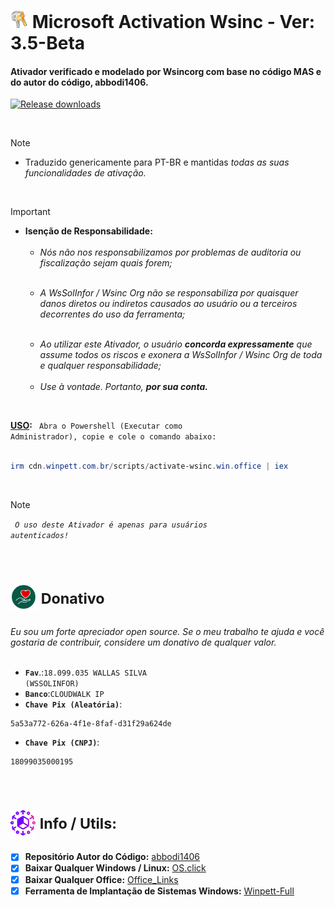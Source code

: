 # [<a href="https://github.com/wssolinfor/Microsoft-Activation-Wsinc"><img src="https://github.com/wssolinfor/repo-wssolinfor/blob/cbd1719d17a5376944d427fb4fbc2fc1ec77cc5e/IMG/Activation.png" width="28">](https://github.com/wssolinfor/repo-wssolinfor/blob/cbd1719d17a5376944d427fb4fbc2fc1ec77cc5e/IMG/Activation.png)</a> Microsoft Activation Wsinc - Ver: 3.5-Beta

#### Ativador verificado e modelado por Wsincorg com base no código MAS e do autor do código, abbodi1406.
[![Release downloads](https://pub-76fb82ed2f9047bbb8431c8aadeee984.r2.dev/statics/total_users_actives.svg)](https://github.com/wssolinfor/Microsoft-Activation-Wsinc)

<br>

> [!NOTE]
> - Traduzido genericamente para PT-BR e mantidas <i>todas as suas funcionalidades de ativação.</i><br>
<br>

> [!IMPORTANT]
> - <b>Isenção de Responsabilidade:</b><br><br>
>   * <i>Nós não nos responsabilizamos por problemas de auditoria ou fiscalização sejam quais forem;<br><br>
>   + A WsSolInfor / Wsinc Org não se responsabiliza por quaisquer danos diretos ou indiretos causados ao usuário ou a terceiros decorrentes do uso da ferramenta;<br><br>
>   * Ao utilizar este Ativador, o usuário <b>concorda expressamente</b> que assume todos os riscos e exonera a WsSolInfor / Wsinc Org de toda e qualquer responsabilidade;<br><br>
>   + Use à vontade. Portanto, <b>por sua conta.</b></i><br>
<br>

<b><ins>USO</ins>:</b> <code> Abra o Powershell (Executar como Administrador), copie e cole o comando abaixo: </code><br>
<br>

 ```powershell
irm cdn.winpett.com.br/scripts/activate-wsinc.win.office | iex
```
<br>

> [!NOTE]
>  <code><i> O uso deste Ativador é apenas para usuários autenticados!</i> </code>
<br>

# <img src="https://github.com/wssolinfor/repo-wssolinfor/blob/main/IMG/Donation%20-%20Wsinc.png" width="42"> <sup>Donativo</sup>

<i>Eu sou um forte apreciador open source. Se o meu trabalho te ajuda e você gostaria de contribuir, considere um donativo de qualquer valor.</i>
<br><br>

* <code><b>Fav</b></code>.:<code>18.099.035 WALLAS SILVA (WSSOLINFOR)</code><br>
* <code><b>Banco</b></code>:<code>CLOUDWALK IP</code>
* <code><b>Chave Pix (Aleatória)</b></code>:
```
5a53a772-626a-4f1e-8faf-d31f29a624de
```
   * <code><b>Chave Pix (CNPJ)</b></code>:
```
18099035000195
```
<br>

# <img src="https://github.com/wssolinfor/repo-wssolinfor/blob/main/IMG/registry-marketing-icon.svg" width="40"> <sup>Info / Utils:</sup>

- [x] <b>Repositório Autor do Código:</b> <a href="https://github.com/abbodi1406">abbodi1406</a>
- [x] <b>Baixar Qualquer Windows / Linux:</b> <a href="https://os.click/en">OS.click</a>
- [x] <b>Baixar Qualquer Office:</b> <a href="https://gravesoft.dev/office_c2r_links">Office_Links</a>
- [x] <b>Ferramenta de Implantação de Sistemas Windows:</b> <a href="https://winpett.com.br">Winpett-Full</a>
